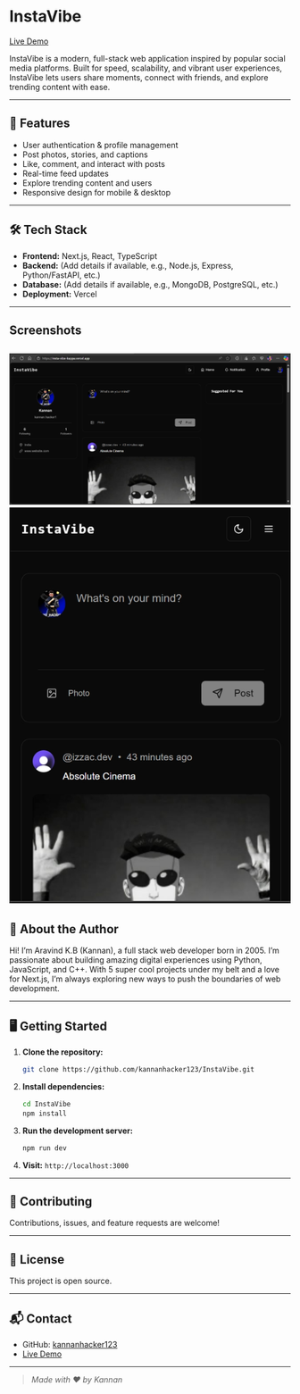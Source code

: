 # InstaVibe

[Live Demo](https://insta-vibe-kappa.vercel.app)

InstaVibe is a modern, full-stack web application inspired by popular social media platforms. Built for speed, scalability, and vibrant user experiences, InstaVibe lets users share moments, connect with friends, and explore trending content with ease.

---

## 🚀 Features

- User authentication & profile management
- Post photos, stories, and captions
- Like, comment, and interact with posts
- Real-time feed updates
- Explore trending content and users
- Responsive design for mobile & desktop

---

## 🛠️ Tech Stack

- **Frontend:** Next.js, React, TypeScript
- **Backend:** (Add details if available, e.g., Node.js, Express, Python/FastAPI, etc.)
- **Database:** (Add details if available, e.g., MongoDB, PostgreSQL, etc.)
- **Deployment:** Vercel

---

## Screenshots 
![Laptop](https://github.com/kannanhacker123/InstaVibe/blob/main/assets/laptop.png?raw=true)
![Mobile](https://github.com/kannanhacker123/InstaVibe/blob/main/assets/mobile.png?raw=true)
---

## 🌟 About the Author

Hi! I’m Aravind K.B (Kannan), a full stack web developer born in 2005. I’m passionate about building amazing digital experiences using Python, JavaScript, and C++. With 5 super cool projects under my belt and a love for Next.js, I’m always exploring new ways to push the boundaries of web development.

---

## 🖥️ Getting Started

1. **Clone the repository:**
   ```bash
   git clone https://github.com/kannanhacker123/InstaVibe.git
   ```
2. **Install dependencies:**
   ```bash
   cd InstaVibe
   npm install
   ```
3. **Run the development server:**
   ```bash
   npm run dev
   ```
4. **Visit:** `http://localhost:3000`

---

## 🤝 Contributing

Contributions, issues, and feature requests are welcome!

---

## 📄 License

This project is open source. 

---

## 📬 Contact

- GitHub: [kannanhacker123](https://github.com/kannanhacker123)
- [Live Demo](https://insta-vibe-kappa.vercel.app)

---

> _Made with ❤️ by Kannan_
